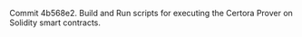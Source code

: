 Commit 4b568e2.                    Build and Run scripts for executing the Certora Prover on Solidity smart contracts.